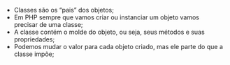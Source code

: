 * Classes são os “pais” dos objetos;
* Em PHP sempre que vamos criar ou instanciar um objeto vamos precisar de uma classe;
* A classe contém o molde do objeto, ou seja, seus métodos e suas propriedades;
* Podemos mudar o valor para cada objeto criado, mas ele parte do que a classe impõe;